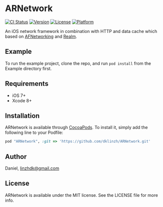 # ARNetwork

[![CI Status](http://img.shields.io/travis/Daniel/ARNetwork.svg?style=flat)](https://travis-ci.org/Daniel/ARNetwork)
[![Version](https://img.shields.io/cocoapods/v/ARNetwork.svg?style=flat)](http://cocoapods.org/pods/ARNetwork)
[![License](https://img.shields.io/cocoapods/l/ARNetwork.svg?style=flat)](http://cocoapods.org/pods/ARNetwork)
[![Platform](https://img.shields.io/cocoapods/p/ARNetwork.svg?style=flat)](http://cocoapods.org/pods/ARNetwork)

An iOS network framework in combination with HTTP and data cache which based on [AFNetworking](https://github.com/AFNetworking/AFNetworking) and [Realm](https://github.com/realm/realm-cocoa).

## Example

To run the example project, clone the repo, and run `pod install` from the Example directory first.

## Requirements
- iOS 7+
- Xcode 8+

## Installation

ARNetwork is available through [CocoaPods](http://cocoapods.org). To install
it, simply add the following line to your Podfile:

```ruby
pod "ARNetwork", :git => 'https://github.com/dklinzh/ARNetwork.git'
```

## Author

Daniel, linzhdk@gmail.com

## License

ARNetwork is available under the MIT license. See the LICENSE file for more info.
